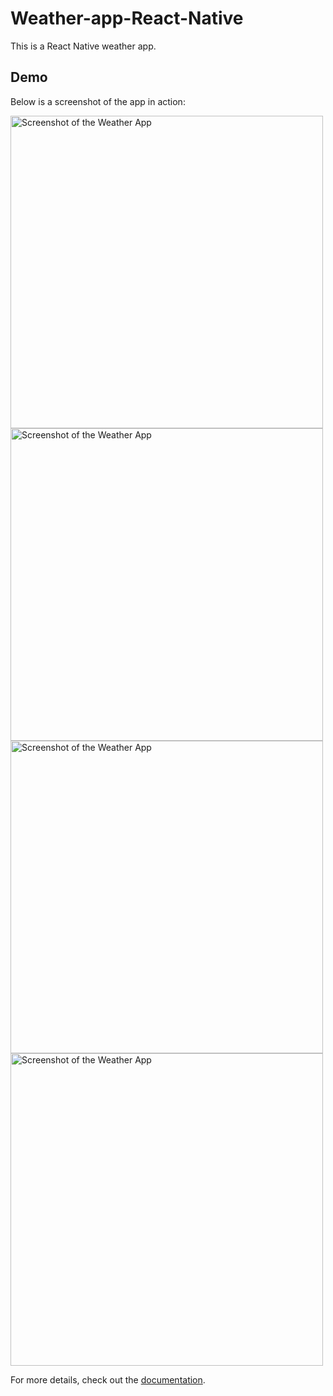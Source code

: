 # Weather-app-React-Native

This is a React Native weather app.

## Demo

Below is a screenshot of the app in action:

<img src="ScreenShot1.png" alt="Screenshot of the Weather App" width="500">
<img src="ScreenShot2.png" alt="Screenshot of the Weather App" width="500">
<img src="ScreenShot3.png" alt="Screenshot of the Weather App" width="500">
<img src="ScreenShot4.png" alt="Screenshot of the Weather App" width="500">

For more details, check out the [documentation](docs/usage.md).
